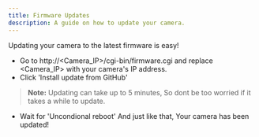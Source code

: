```yaml
---
title: Firmware Updates
description: A guide on how to update your camera.
---
```

Updating your camera to the latest firmware is easy!

- Go to http://<Camera_IP>/cgi-bin/firmware.cgi and replace <Camera_IP> with your camera's IP address.
- Click 'Install update from GitHub'
> **Note:** Updating can take up to 5 minutes, So dont be too worried if it takes a while to update.
- Wait for 'Uncondional reboot'
And just like that, Your camera has been updated!
